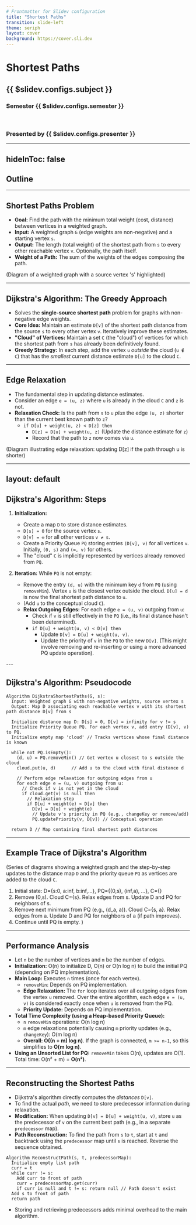 ```yaml
---
# Frontmatter for Slidev configuration
title: "Shortest Paths"
transition: slide-left
theme: seriph
layout: cover
background: https://cover.sli.dev
---
```


# Shortest Paths
## {{ $slidev.configs.subject }}
### Semester {{ $slidev.configs.semester }}
<br>

### Presented by {{ $slidev.configs.presenter }}



---
hideInToc: false
---

## Outline

<toc mode="onlySiblings" minDepth="2" columns="1"/>

---


## Shortest Paths Problem

* **Goal:** Find the path with the minimum total weight (cost, distance) between vertices in a weighted graph.
* **Input:** A weighted graph `G` (edge weights are non-negative) and a starting vertex `s`.
* **Output:** The length (total weight) of the shortest path from `s` to every other reachable vertex `v`. Optionally, the path itself.
* **Weight of a Path:** The sum of the weights of the edges composing the path.

(Diagram of a weighted graph with a source vertex 's' highlighted)

---

## Dijkstra's Algorithm: The Greedy Approach

* Solves the **single-source shortest path** problem for graphs with non-negative edge weights.
* **Core Idea:** Maintain an estimate `D[v]` of the shortest path distance from the source `s` to every other vertex `v`. Iteratively improve these estimates.
* **"Cloud" of Vertices:** Maintain a set `C` (the "cloud") of vertices for which the shortest path from `s` has already been definitively found.
* **Greedy Strategy:** In each step, add the vertex `u` *outside* the cloud (`u ∉ C`) that has the *smallest* current distance estimate `D[u]` to the cloud `C`.

---

## Edge Relaxation

* The fundamental step in updating distance estimates.
* Consider an edge `e = (u, z)` where `u` is already in the cloud `C` and `z` is not.
* **Relaxation Check:** Is the path from `s` to `u` *plus* the edge `(u, z)` shorter than the current best known path to `z`?
    * `if D[u] + weight(u, z) < D[z] then`
        * `D[z] = D[u] + weight(u, z)` (Update the distance estimate for `z`)
        * Record that the path to `z` now comes via `u`.

(Diagram illustrating edge relaxation: updating D[z] if the path through u is shorter)

---
layout: default
---

## Dijkstra's Algorithm: Steps

<transform scale="0.7">

1.  **Initialization:**
    * Create a map `D` to store distance estimates.
    * `D[s] = 0` for the source vertex `s`.
    * `D[v] = ∞` for all other vertices `v ≠ s`.
    * Create a Priority Queue `PQ` storing entries `(D[v], v)` for all vertices `v`. Initially, `(0, s)` and `(∞, v)` for others.
    * The "cloud" `C` is implicitly represented by vertices already removed from `PQ`.

2.  **Iteration:** While `PQ` is not empty:
    * Remove the entry `(d, u)` with the minimum key `d` from `PQ` (using `removeMin`). Vertex `u` is the closest vertex outside the cloud. `D[u] = d` is now the final shortest path distance to `u`.
    * (Add `u` to the conceptual cloud `C`).
    * **Relax Outgoing Edges:** For each edge `e = (u, v)` outgoing from `u`:
        * Check if `v` is still effectively in the `PQ` (i.e., its final distance hasn't been determined).
        * `if D[u] + weight(u, v) < D[v] then`
            * Update `D[v] = D[u] + weight(u, v)`.
            * Update the priority of `v` in the `PQ` to the new `D[v]`. (This might involve removing and re-inserting or using a more advanced PQ update operation).

</transform>
---

## Dijkstra's Algorithm: Pseudocode

```text
Algorithm DijkstraShortestPaths(G, s):
  Input: Weighted graph G with non-negative weights, source vertex s
  Output: Map D associating each reachable vertex v with its shortest path distance D[v] from s

  Initialize distance map D: D[s] = 0, D[v] = infinity for v != s
  Initialize Priority Queue PQ. For each vertex v, add entry (D[v], v) to PQ.
  Initialize empty map 'cloud' // Tracks vertices whose final distance is known

  while not PQ.isEmpty():
    (d, u) = PQ.removeMin() // Get vertex u closest to s outside the cloud
    cloud.put(u, d)      // Add u to the cloud with final distance d

    // Perform edge relaxation for outgoing edges from u
    for each edge e = (u, v) outgoing from u:
      // Check if v is not yet in the cloud
      if cloud.get(v) is null then
        // Relaxation step
        if D[u] + weight(e) < D[v] then
          D[v] = D[u] + weight(e)
          // Update v's priority in PQ (e.g., changeKey or remove/add)
          PQ.updatePriority(v, D[v]) // Conceptual operation

  return D // Map containing final shortest path distances

```

---

## Example Trace of Dijkstra's Algorithm

(Series of diagrams showing a weighted graph and the step-by-step updates to the distance map `D` and the priority queue `PQ` as vertices are added to the cloud `C`.

1.  Initial state: D={s:0, a:inf, b:inf,...}, PQ={(0,s), (inf,a), ...}, C={}
2.  Remove (0,s). Cloud C={s}. Relax edges from s. Update D and PQ for neighbors of s.
3.  Remove next minimum from PQ (e.g., (d_a, a)). Cloud C={s, a}. Relax edges from a. Update D and PQ for neighbors of a (if path improves).
4.  Continue until PQ is empty.
)

---

## Performance Analysis

* Let `n` be the number of vertices and `m` be the number of edges.
* **Initialization:** O(n) to initialize D, O(n) or O(n log n) to build the initial PQ (depending on PQ implementation).
* **Main Loop:** Executes `n` times (once for each vertex).
    * `removeMin`: Depends on PQ implementation.
    * **Edge Relaxation:** The `for` loop iterates over all outgoing edges from the vertex `u` removed. Over the entire algorithm, each edge `e = (u, v)` is considered exactly once when `u` is removed from the PQ.
    * **Priority Update:** Depends on PQ implementation.
* **Total Time Complexity (using a Heap-based Priority Queue):**
    * `n` `removeMin` operations: O(n log n)
    * `m` edge relaxations potentially causing `m` priority updates (e.g., `changeKey`): O(m log n)
    * **Overall: O((n + m) log n)**. If the graph is connected, `m >= n-1`, so this simplifies to **O(m log n)**.
* **Using an Unsorted List for PQ:** `removeMin` takes O(n), updates are O(1). Total time: O(n² + m) = **O(n²)**.

---

## Reconstructing the Shortest Paths

* Dijkstra's algorithm directly computes the *distances* `D[v]`.
* To find the actual *path*, we need to store predecessor information during relaxation.
* **Modification:** When updating `D[v] = D[u] + weight(u, v)`, store `u` as the predecessor of `v` on the current best path (e.g., in a separate `predecessor` map).
* **Path Reconstruction:** To find the path from `s` to `t`, start at `t` and backtrack using the `predecessor` map until `s` is reached. Reverse the sequence obtained.

```text
Algorithm ReconstructPath(s, t, predecessorMap):
  Initialize empty list path
  curr = t
  while curr != s:
    Add curr to front of path
    curr = predecessorMap.get(curr)
    if curr is null and t != s: return null // Path doesn't exist
  Add s to front of path
  return path

```

* Storing and retrieving predecessors adds minimal overhead to the main algorithm.
